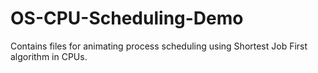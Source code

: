 # OS-CPU-Scheduling-Demo
Contains files for animating process scheduling using Shortest Job First algorithm in CPUs. 
